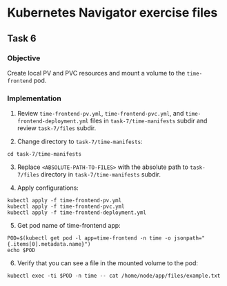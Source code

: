 # Kubernetes Navigator exercise files

## Task 6

### Objective

Create local PV and PVC resources and mount a volume to the `time-frontend` pod.


### Implementation

1. Review `time-frontend-pv.yml`, `time-frontend-pvc.yml`, and `time-frontend-deployment.yml` files in `task-7/time-manifests` subdir and review `task-7/files` subdir.

2. Change directory to `task-7/time-manifests`:
```
cd task-7/time-manifests
```

3. Replace `<ABSOLUTE-PATH-TO-FILES>` with the absolute path to `task-7/files` directory in `task-7/time-manifests` subdir.

4. Apply configurations:
```
kubectl apply -f time-frontend-pv.yml
kubectl apply -f time-frontend-pvc.yml
kubectl apply -f time-frontend-deployment.yml
```

5. Get pod name of time-frontend app:
```
POD=$(kubectl get pod -l app=time-frontend -n time -o jsonpath="{.items[0].metadata.name}")
echo $POD
```

6. Verify that you can see a file in the mounted volume to the pod:
```
kubectl exec -ti $POD -n time -- cat /home/node/app/files/example.txt
```

